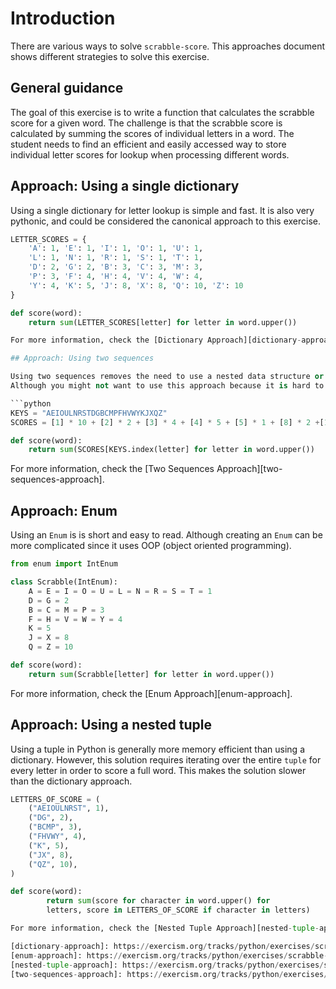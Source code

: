 # Introduction

There are various ways to solve `scrabble-score`.
This approaches document shows different strategies to solve this exercise.

## General guidance

The goal of this exercise is to write a function that calculates the scrabble score for a given word.
The challenge is that the scrabble score is calculated by summing the scores of individual letters in a word.
The student needs to find an efficient and easily accessed way to store individual letter scores for lookup when processing different words.

## Approach: Using a single dictionary

Using a single dictionary for letter lookup is simple and fast.
It is also very pythonic, and could be considered the canonical approach to this exercise.

```python
LETTER_SCORES = {
    'A': 1, 'E': 1, 'I': 1, 'O': 1, 'U': 1,
    'L': 1, 'N': 1, 'R': 1, 'S': 1, 'T': 1,
    'D': 2, 'G': 2, 'B': 3, 'C': 3, 'M': 3,
    'P': 3, 'F': 4, 'H': 4, 'V': 4, 'W': 4,
    'Y': 4, 'K': 5, 'J': 8, 'X': 8, 'Q': 10, 'Z': 10
}

def score(word):
    return sum(LETTER_SCORES[letter] for letter in word.upper())

For more information, check the [Dictionary Approach][dictionary-approach].

## Approach: Using two sequences

Using two sequences removes the need to use a nested data structure or a dictionary.
Although you might not want to use this approach because it is hard to read and maintain.

```python
KEYS = "AEIOULNRSTDGBCMPFHVWYKJXQZ"
SCORES = [1] * 10 + [2] * 2 + [3] * 4 + [4] * 5 + [5] * 1 + [8] * 2 +[10] * 2

def score(word):
    return sum(SCORES[KEYS.index(letter] for letter in word.upper())
```

For more information, check the [Two Sequences Approach][two-sequences-approach].

## Approach: Enum

Using an `Enum` is is short and easy to read.
Although  creating an `Enum` can be more complicated since it uses OOP (object oriented programming).

```python
from enum import IntEnum

class Scrabble(IntEnum):
    A = E = I = O = U = L = N = R = S = T = 1
    D = G = 2
    B = C = M = P = 3
    F = H = V = W = Y = 4
    K = 5
    J = X = 8
    Q = Z = 10

def score(word):
    return sum(Scrabble[letter] for letter in word.upper())
```

For more information, check the [Enum Approach][enum-approach].

## Approach: Using a nested tuple

Using a tuple in Python is generally more memory efficient than using a dictionary.
However, this solution requires iterating over the entire `tuple` for every letter in order to score a full word.
This makes the solution slower than the dictionary approach.

```python
LETTERS_OF_SCORE = (
    ("AEIOULNRST", 1),
    ("DG", 2),
    ("BCMP", 3),
    ("FHVWY", 4),
    ("K", 5),
    ("JX", 8),
    ("QZ", 10),
)

def score(word):
        return sum(score for character in word.upper() for 
        letters, score in LETTERS_OF_SCORE if character in letters)

For more information, check the [Nested Tuple Approach][nested-tuple-approach].

[dictionary-approach]: https://exercism.org/tracks/python/exercises/scrabble-score/approaches/dictionary
[enum-approach]: https://exercism.org/tracks/python/exercises/scrabble-score/approaches/enum
[nested-tuple-approach]: https://exercism.org/tracks/python/exercises/scrabble-score/approaches/nested-tuple
[two-sequences-approach]: https://exercism.org/tracks/python/exercises/scrabble-score/approaches/two-sequences
